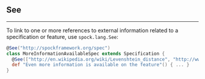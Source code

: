## See
----

To link to one or more references to external information related to a specification or feature, use `spock.lang.See`:

```groovy
@See("http://spockframework.org/spec")
class MoreInformationAvailableSpec extends Specification {
  @See(["http://en.wikipedia.org/wiki/Levenshtein_distance", "http://www.levenshtein.net/"])
  def "Even more information is available on the feature"() { ... }
}
```
